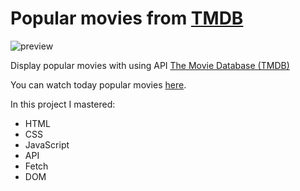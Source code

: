 # Popular movies from [TMDB](https://www.themoviedb.org/ "https://www.themoviedb.org/")


![preview](http://joxi.ru/GrqwMX4fzeOoZ2)

Display popular movies with using API	[The Movie Database (TMDB)](https://www.themoviedb.org/)

You can watch today popular movies [here](https://natalya-safarevich-movies.netlify.app/ " Movies").


In this project I mastered:

* HTML
* CSS
* JavaScript
* API
* Fetch
* DOM
